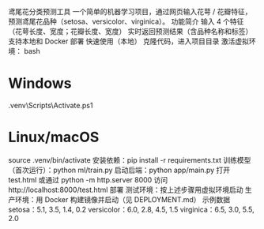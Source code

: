 鸢尾花分类预测工具
一个简单的机器学习项目，通过网页输入花萼 / 花瓣特征，预测鸢尾花品种（setosa、versicolor、virginica）。
功能简介
输入 4 个特征（花萼长度、宽度；花瓣长度、宽度）
实时返回预测结果（含品种名称和标签）
支持本地和 Docker 部署
快速使用（本地）
克隆代码，进入项目目录
激活虚拟环境：
bash
# Windows
.venv\Scripts\Activate.ps1
# Linux/macOS
source .venv/bin/activate
安装依赖：pip install -r requirements.txt
训练模型（首次运行）：python ml/train.py
启动后端：python app/main.py
打开 test.html 或通过 python -m http.server 8000 访问 http://localhost:8000/test.html
部署
测试环境：按上述步骤用虚拟环境启动
生产环境：用 Docker 构建镜像并启动（见 DEPLOYMENT.md）
示例数据
setosa：5.1, 3.5, 1.4, 0.2
versicolor：6.0, 2.8, 4.5, 1.5
virginica：6.5, 3.0, 5.5, 2.0